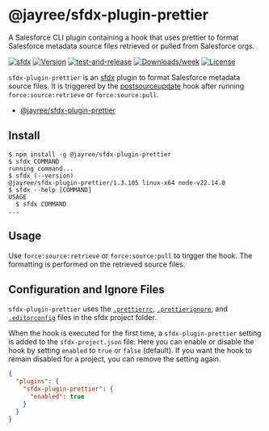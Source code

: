 # @jayree/sfdx-plugin-prettier

A Salesforce CLI plugin containing a hook that uses prettier to format Salesforce metadata source files retrieved or pulled from Salesforce orgs.

[![sfdx](https://img.shields.io/badge/cli-sfdx-brightgreen.svg)](https://developer.salesforce.com/tools/sfdxcli)
[![Version](https://img.shields.io/npm/v/@jayree/sfdx-plugin-prettier.svg)](https://npmjs.org/package/@jayree/sfdx-plugin-prettier)
[![test-and-release](https://github.com/jayree/sfdx-plugin-prettier/actions/workflows/release.yml/badge.svg)](https://github.com/jayree/sfdx-plugin-prettier/actions/workflows/release.yml)
[![Downloads/week](https://img.shields.io/npm/dw/@jayree/sfdx-plugin-prettier.svg)](https://npmjs.org/package/@jayree/sfdx-plugin-prettier)
[![License](https://img.shields.io/npm/l/@jayree/sfdx-plugin-prettier.svg)](https://github.com/jayree-plugins/sfdx-plugin-prettier/blob/main/package.json)


`sfdx-plugin-prettier` is an [sfdx](https://developer.salesforce.com/tools/sfdxcli) plugin to format Salesforce metadata source files. It is triggered by the [postsourceupdate](https://github.com/forcedotcom/cli/blob/master/releasenotes/README.md#4950-august-6-2020) hook after running `force:source:retrieve` or `force:source:pull`.

<!-- toc -->
* [@jayree/sfdx-plugin-prettier](#jayreesfdx-plugin-prettier)
<!-- tocstop -->

## Install

<!-- usage -->
```sh-session
$ npm install -g @jayree/sfdx-plugin-prettier
$ sfdx COMMAND
running command...
$ sfdx (--version)
@jayree/sfdx-plugin-prettier/1.3.105 linux-x64 node-v22.14.0
$ sfdx --help [COMMAND]
USAGE
  $ sfdx COMMAND
...
```
<!-- usagestop -->

## Usage

Use `force:source:retrieve` or `force:source:pull` to tirgger the hook. The formatting is performed on the retrieved source files.

## Configuration and Ignore Files

`sfdx-plugin-prettier` uses the [`.prettierrc`](https://prettier.io/docs/en/configuration), [`.prettierignore`](https://prettier.io/docs/en/ignore#ignoring-files), and [`.editorconfig`](http://editorconfig.org/) files in the sfdx project folder.

When the hook is executed for the first time, a `sfdx-plugin-prettier` setting is added to the `sfdx-project.json` file. Here you can enable or disable the hook by setting `enabled` to `true` or `false` (default). If you want the hook to remain disabled for a project, you can remove the setting again.

```json
{
  "plugins": {
    "sfdx-plugin-prettier": {
      "enabled": true
    }
  }
}
```
